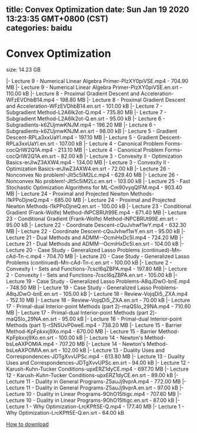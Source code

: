 
title: Convex Optimization
date: Sun Jan 19 2020 13:23:35 GMT+0800 (CST)    
categories: baidu
---

# Convex Optimization
size: 14.23 GB
 
 
|- Lecture 9 - Numerical Linear Algebra Primer-PIzXY0piVSE.mp4 - 704.90 MB
|- Lecture 9 - Numerical Linear Algebra Primer-PIzXY0piVSE.en.srt - 110.00 kB
|- Lecture 8 - Proximal Gradient Descent and Acceleration-WFzEVDhbB14.mp4 - 198.80 MB
|- Lecture 8 - Proximal Gradient Descent and Acceleration-WFzEVDhbB14.en.srt - 101.00 kB
|- Lecture 7 - Subgradient Method-L2A6lk2ot-Q.mp4 - 735.80 MB
|- Lecture 7 - Subgradient Method-L2A6lk2ot-Q.en.srt - 95.00 kB
|- Lecture 6 - Subgradients-k6ZUjmwKNJM.mp4 - 196.20 MB
|- Lecture 6 - Subgradients-k6ZUjmwKNJM.en.srt - 98.00 kB
|- Lecture 5 - Gradient Descent-RPLa3xxUaYI.mp4 - 197.10 MB
|- Lecture 5 - Gradient Descent-RPLa3xxUaYI.en.srt - 107.00 kB
|- Lecture 4 - Canonical Problem Forms-cocQrIW2Q1A.mp4 - 213.10 MB
|- Lecture 4 - Canonical Problem Forms-cocQrIW2Q1A.en.srt - 82.00 kB
|- Lecture 3 - Convexity II - Optimization Basics-erJlwZ3AXW4.mp4 - 134.00 MB
|- Lecture 3 - Convexity II - Optimization Basics-erJlwZ3AXW4.en.srt - 72.00 kB
|- Lecture 26 - Nonconvex No problem!-Jlt5c5iM2Lc.mp4 - 629.40 MB
|- Lecture 26 - Nonconvex No problem!-Jlt5c5iM2Lc.en.srt - 103.00 kB
|- Lecture 25 - Fast Stochastic Optimization Algorithms for ML-Cm90vyqQlFM.mp4 - 903.40 MB
|- Lecture 24 - Proximal and Projected Newton Methods-l1kPPoDjneQ.mp4 - 685.00 MB
|- Lecture 24 - Proximal and Projected Newton Methods-l1kPPoDjneQ.en.srt - 100.00 kB
|- Lecture 23 - Conditional Gradient (Frank-Wolfe) Method-iNPCBRUt99E.mp4 - 671.40 MB
|- Lecture 23 - Conditional Gradient (Frank-Wolfe) Method-iNPCBRUt99E.en.srt - 95.00 kB
|- Lecture 22 - Coordinate Descent-cQuJvhwf1wY.mp4 - 632.30 MB
|- Lecture 22 - Coordinate Descent-cQuJvhwf1wY.en.srt - 95.00 kB
|- Lecture 21 - Dual Methods and ADMM--OcmiHxDc5I.mp4 - 724.20 MB
|- Lecture 21 - Dual Methods and ADMM--OcmiHxDc5I.en.srt - 104.00 kB
|- Lecture 20 - Case Study - Generalized Lasso Problems (continued)-Mn-cAd-Tn-c.mp4 - 704.70 MB
|- Lecture 20 - Case Study - Generalized Lasso Problems (continued)-Mn-cAd-Tn-c.en.srt - 100.00 kB
|- Lecture 2 - Convexity I - Sets and Functions-7cscI6qZBPA.mp4 - 197.80 MB
|- Lecture 2 - Convexity I - Sets and Functions-7cscI6qZBPA.en.srt - 105.00 kB
|- Lecture 19 - Case Study - Generalized Lasso Problems-A8qJDwO-bnE.mp4 - 748.50 MB
|- Lecture 19 - Case Study - Generalized Lasso Problems-A8qJDwO-bnE.en.srt - 105.00 kB
|- Lecture 18 - Review-VojqDi5_ZXA.mp4 - 152.10 MB
|- Lecture 18 - Review-VojqDi5_ZXA.en.srt - 70.00 kB
|- Lecture 17 - Primal-dual Interior-point Methods (part 2)-maQSlo_29NA.mp4 - 710.60 MB
|- Lecture 17 - Primal-dual Interior-point Methods (part 2)-maQSlo_29NA.en.srt - 95.00 kB
|- Lecture 16 - Primal-dual Interior-point Methods (part 1)-rSN5UvP0weE.mp4 - 738.20 MB
|- Lecture 15 - Barrier Method-KpFpkxxj9Xo.mp4 - 670.00 MB
|- Lecture 15 - Barrier Method-KpFpkxxj9Xo.en.srt - 100.00 kB
|- Lecture 14 - Newton's Method-bsLeAXPOMlA.mp4 - 707.20 MB
|- Lecture 14 - Newton's Method-bsLeAXPOMlA.en.srt - 102.00 kB
|- Lecture 13 - Duality Uses and Correspondences-JDTgXvvUPSc.mp4 - 613.80 MB
|- Lecture 13 - Duality Uses and Correspondences-JDTgXvvUPSc.en.srt - 94.00 kB
|- Lecture 12 - Karush-Kuhn-Tucker Conditions-upxERZ1dyCE.mp4 - 697.70 MB
|- Lecture 12 - Karush-Kuhn-Tucker Conditions-upxERZ1dyCE.en.srt - 89.00 kB
|- Lecture 11 - Duality in General Programs-Z5auJj9vprA.mp4 - 772.00 MB
|- Lecture 11 - Duality in General Programs-Z5auJj9vprA.en.srt - 97.00 kB
|- Lecture 10 - Duality in Linear Programs-9OhO15ltigc.mp4 - 707.60 MB
|- Lecture 10 - Duality in Linear Programs-9OhO15ltigc.en.srt - 87.00 kB
|- Lecture 1 - Why Optimization-LrcKPft5E-Q.mp4 - 177.40 MB
|- Lecture 1 - Why Optimization-LrcKPft5E-Q.en.srt - 64.00 kB

[How to download](https://bpcam.bemobtrk.com/go/2ceec3aa-1ca2-46d6-b9ff-aaa5c184517c?jno=509)